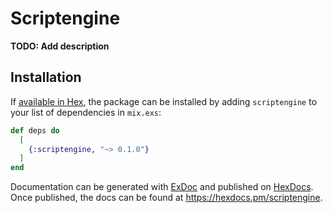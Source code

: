 # Scriptengine

**TODO: Add description**

## Installation

If [available in Hex](https://hex.pm/docs/publish), the package can be installed
by adding `scriptengine` to your list of dependencies in `mix.exs`:

```elixir
def deps do
  [
    {:scriptengine, "~> 0.1.0"}
  ]
end
```

Documentation can be generated with [ExDoc](https://github.com/elixir-lang/ex_doc)
and published on [HexDocs](https://hexdocs.pm). Once published, the docs can
be found at <https://hexdocs.pm/scriptengine>.

